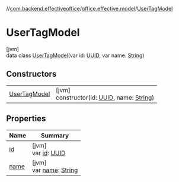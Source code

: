 //[com.backend.effectiveoffice](IdeaProjects/labs-office-elevator/effectiveOfficeBackend/documentation/gfm/index.md)/[office.effective.model](IdeaProjects/labs-office-elevator/effectiveOfficeBackend/documentation/gfm/com.backend.effectiveoffice/office.effective.model/index.md)/[UserTagModel](IdeaProjects/labs-office-elevator/effectiveOfficeBackend/documentation/gfm/com.backend.effectiveoffice/office.effective.model/-user-tag-model/index.md)

# UserTagModel

[jvm]\
data class [UserTagModel](IdeaProjects/labs-office-elevator/effectiveOfficeBackend/documentation/gfm/com.backend.effectiveoffice/office.effective.model/-user-tag-model/index.md)(var id: [UUID](https://docs.oracle.com/javase/8/docs/api/java/util/UUID.html), var name: [String](https://kotlinlang.org/api/latest/jvm/stdlib/kotlin/-string/index.html))

## Constructors

| | |
|---|---|
| [UserTagModel](IdeaProjects/labs-office-elevator/effectiveOfficeBackend/documentation/gfm/com.backend.effectiveoffice/office.effective.model/-user-tag-model/-user-tag-model.md) | [jvm]<br>constructor(id: [UUID](https://docs.oracle.com/javase/8/docs/api/java/util/UUID.html), name: [String](https://kotlinlang.org/api/latest/jvm/stdlib/kotlin/-string/index.html)) |

## Properties

| Name | Summary |
|---|---|
| [id](IdeaProjects/labs-office-elevator/effectiveOfficeBackend/documentation/gfm/com.backend.effectiveoffice/office.effective.model/-user-tag-model/id.md) | [jvm]<br>var [id](IdeaProjects/labs-office-elevator/effectiveOfficeBackend/documentation/gfm/com.backend.effectiveoffice/office.effective.model/-user-tag-model/id.md): [UUID](https://docs.oracle.com/javase/8/docs/api/java/util/UUID.html) |
| [name](IdeaProjects/labs-office-elevator/effectiveOfficeBackend/documentation/gfm/com.backend.effectiveoffice/office.effective.model/-user-tag-model/name.md) | [jvm]<br>var [name](IdeaProjects/labs-office-elevator/effectiveOfficeBackend/documentation/gfm/com.backend.effectiveoffice/office.effective.model/-user-tag-model/name.md): [String](https://kotlinlang.org/api/latest/jvm/stdlib/kotlin/-string/index.html) |
